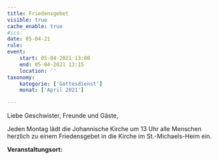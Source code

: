 ```yaml
---
title: Friedensgebet
visible: true
cache_enable: true
#ics: 
date: 05-04-21
rule: 
event:
	start: 05-04-2021 13:00
	end: 05-04-2021 13:15
	location: ''
taxonomy:
	kategorie: ['Gottesdienst']
	monat: ['April 2021']

---
```

Liebe Geschwister, Freunde und Gäste,

Jeden Montag lädt die Johannische Kirche um 13 Uhr alle Menschen herzlich zu einem Friedensgebet in die Kirche im St.-Michaels-Heim ein.



**Veranstaltungsort:** 

